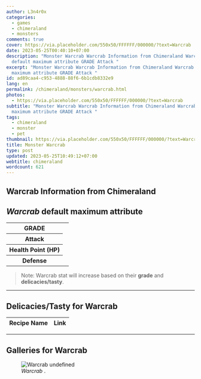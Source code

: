 ```yaml
---
author: L3n4r0x
categories:
  - games
  - chimeraland
  - monsters
comments: true
cover: https://via.placeholder.com/550x50/FFFFFF/000000/?text=Warcrab
date: 2023-05-25T00:40:10+07:00
description: "Monster Warcrab Warcrab Information from Chimeraland Warcrab
  default maximum attribute GRADE Attack "
excerpt: "Monster Warcrab Warcrab Information from Chimeraland Warcrab default
  maximum attribute GRADE Attack "
id: ad89caa4-c953-4888-88f6-6b1cdb8332e9
lang: en
permalink: /chimeraland/monsters/warcrab.html
photos:
  - https://via.placeholder.com/550x50/FFFFFF/000000/?text=Warcrab
subtitle: "Monster Warcrab Warcrab Information from Chimeraland Warcrab default
  maximum attribute GRADE Attack "
tags:
  - chimeraland
  - monster
  - pet
thumbnail: https://via.placeholder.com/550x50/FFFFFF/000000/?text=Warcrab
title: Monster Warcrab
type: post
updated: 2023-05-25T10:49:12+07:00
webtitle: chimeraland
wordcount: 621
---
```


<link
  rel="stylesheet"
  href="https://rawcdn.githack.com/dimaslanjaka/Web-Manajemen/870a349/css/bootstrap-5-3-0-alpha3-wrapper.css"
/>
<section id="bootstrap-wrapper">
  <div data-bs-theme="dark">
    <h2>Warcrab Information from Chimeraland</h2>
    <h2 id="attribute"><i>Warcrab</i> default maximum attribute</h2>
    <div class="row">
      <div class="col mb-2">
        <div class="card">
          <div class="card-body">
            <table>
              <tr>
                <th>GRADE</th>
                <td><br /></td>
              </tr>
              <tr>
                <th>Attack</th>
                <td></td>
              </tr>
              <tr>
                <th>Health Point (HP)</th>
                <td></td>
              </tr>
              <tr>
                <th>Defense</th>
                <td></td>
              </tr>
            </table>
          </div>
        </div>
      </div>
    </div>
    <blockquote class="bd-callout bd-callout-warning">
      Note: Warcrab stat will increase based on their <b>grade</b> and
      <b>delicacies/tasty</b>.
    </blockquote>
    <hr />
    <h2 id="delicacies">Delicacies/Tasty for Warcrab</h2>
    <div class="card">
      <div class="card-body">
        <div class="table-responsive">
          <table class="table table-striped">
            <thead>
              <tr>
                <th>Recipe Name</th>
                <th>Link</th>
              </tr>
            </thead>
            <tbody></tbody>
          </table>
        </div>
      </div>
    </div>
    <hr />
    <div id="gallery">
      <h2>Galleries for Warcrab</h2>
      <div class="row">
        <div class="col-lg-6 col-12">
          <figure>
            <img
              src="https://www.webmanajemen.com/undefined"
              alt="Warcrab undefined"
            />
            <figcaption style="word-wrap: break-word">
              <i>Warcrab</i> .
            </figcaption>
          </figure>
        </div>
      </div>
    </div>
  </div>
</section>